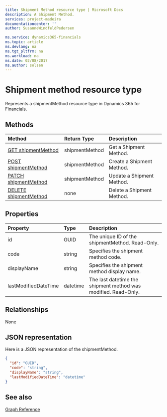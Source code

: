```yaml
---
title: Shipment Method resource type | Microsoft Docs
description: A Shipment Method.
services: project-madeira
documentationcenter: ''
author: SusanneWindfeldPedersen

ms.service: dynamics365-financials
ms.topic: article
ms.devlang: na
ms.tgt_pltfrm: na
ms.workload: na
ms.date: 02/08/2017
ms.author: solsen
---
```


# Shipment method resource type
Represents a shipmentMethod resource type in Dynamics 365 for Financials.


## Methods

| Method       | Return Type  |Description|
|:---------------|:--------|:----------|
|[GET shipmentMethod](../api/dynamics_get_shipmentmethods.md)|shipmentMethod|Get a Shipment Method.|
|[POST shipmentMethod](../api/dynamics_create_shipmentmethods.md)|shipmentMethod|Create a Shipment Method.|
|[PATCH shipmentMethod](../api/dynamics_update_shipmentmethods.md)|shipmentMethod|Update a Shipment Method.|
|[DELETE shipmentMethod](../api/dynamics_delete_shipmentmethods.md)|none|Delete a Shipment Method.|

## Properties
| Property	   | Type	|Description|
|:---------------|:--------|:----------|
|id|GUID|The unique ID of the shipmentMethod. Read-Only.|
|code|string|Specifies the shipment method code.|
|displayName|string|Specifies the shipment method display name.|
|lastModifiedDateTime|datetime|The last datetime the shipment method was modified. Read-Only.|  


## Relationships
None

## JSON representation

Here is a JSON representation of the shipmentMethod.

```json
{
  "id": "GUID",
  "code": "string",
  "displayName": "string",
  "lastModifiedDateTime": "datetime"
}

```

## See also
[Graph Reference](../api/dynamics_graph_reference.md)  
